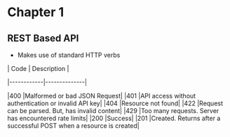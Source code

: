 # Chapter 1

## REST Based API

* Makes use of standard HTTP verbs

| Code | Description |

|------------|--------------|

|400 |Malformed or bad JSON Request|
|401 |API access without authentication or invalid API key|
|404 |Resource not found|
|422 |Request can be parsed. But, has invalid content|
|429 |Too many requests. Server has encountered rate limits|
|200 |Success|
|201 |Created. Returns after a successful POST when a resource is created|

